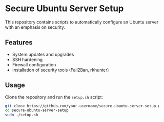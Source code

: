 # Secure Ubuntu Server Setup

This repository contains scripts to automatically configure an Ubuntu server with an emphasis on security.

## Features

- System updates and upgrades
- SSH hardening
- Firewall configuration
- Installation of security tools (Fail2Ban, rkhunter)

## Usage

Clone the repository and run the `setup.sh` script:

```bash
git clone https://github.com/your-username/secure-ubuntu-server-setup.git
cd secure-ubuntu-server-setup
sudo ./setup.sh
